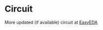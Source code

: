# Circuit
More updated (if available) circuit at [EasyEDA](https://easyeda.com/jk4abdl/JAMHacksV_CatFeeder)